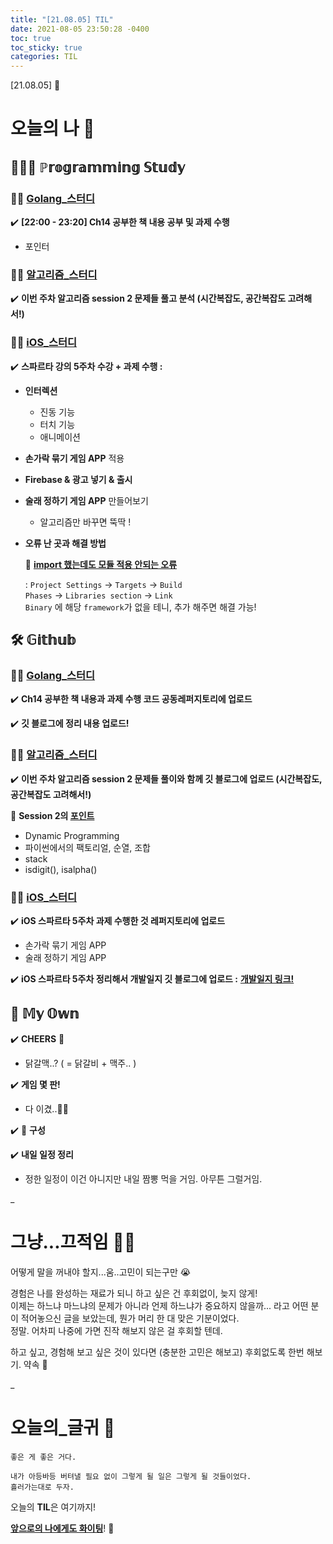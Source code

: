 ```yaml
---
title: "[21.08.05] TIL"
date: 2021-08-05 23:50:28 -0400
toc: true
toc_sticky: true
categories: TIL
---
```


[21.08.05] 📝

# 오늘의 나 💭

## 👩🏻‍💻 ℙ𝕣𝕠𝕘𝕣𝕒𝕞𝕞𝕚𝕟𝕘 𝕊𝕥𝕦𝕕𝕪    

### ☝🏻 <u>Golang_스터디</u>

✔️ **[22:00 - 23:20] Ch14 공부한 책 내용 공부 및 과제 수행**

- 포인터

### ☝🏻 <u>알고리즘_스터디</u>

✔️ **이번 주차 알고리즘 session 2 문제들 풀고 분석 (시간복잡도, 공간복잡도 고려해서!)** 

### ☝🏻 <u>iOS_스터디</u>

✔️ **스파르타 강의 5주차 수강 + 과제 수행  :** 		
- **인터렉션**
	* 진동 기능
	* 터치 기능
	* 애니메이션  

- **손가락 묶기 게임 APP** 적용

- **Firebase & 광고 넣기 & 출시**

- **술래 정하기 게임 APP** 만들어보기
	* 알고리즘만 바꾸면 뚝딱 !

- **오류 난 곳과 해결 방법**
	<div class="notice--primary" markdown="1">
	📑 <strong><u>import 했는데도 모듈 적용 안되는 오류</u></strong>    
	
	 :  <code>Project Settings</code> → <code>Targets</code> → <code>Build Phases</code> → <code>Libraries section</code> → <code>Link Binary</code> 에 해당 <code>framework</code>가 없을 테니, 추가 해주면 해결 가능!  
	     
	</div>


## 🛠️ 𝔾𝕚𝕥𝕙𝕦𝕓 

### ☝🏻 <u>Golang_스터디</u>

✔️ **Ch14 공부한 책 내용과 과제 수행 코드 공동레퍼지토리에 업로드**     

✔️ **깃 블로그에 정리 내용 업로드!** 
     
### ☝🏻 <u>알고리즘_스터디</u>

✔️ **이번 주차 알고리즘 session 2 문제들 풀이와 함께 깃 블로그에 업로드 (시간복잡도, 공간복잡도 고려해서!)** 

<div class="notice--primary" markdown="1">
🌟 <strong>Session 2의 <u>포인트</u></strong>    

 - Dynamic Programming   
 - 파이썬에서의 팩토리얼, 순열, 조합      
 - stack
 - isdigit(), isalpha()
     
</div>    
	
### ☝🏻 <u>iOS_스터디</u>  

✔️ **iOS 스파르타 5주차 과제 수행한 것 레퍼지토리에 업로드**

- 손가락 묶기 게임 APP
- 술래 정하기 게임 APP

✔️ **iOS 스파르타 5주차 정리해서 개발일지 깃 블로그에 업로드 :** [**개발일지 링크!**](https://swiftie1230.github.io/sparta_devlog/5_week/)

## 🌝 𝕄𝕪 𝕆𝕨𝕟 

✔️ **CHEERS** 🍻

- 닭갈맥..? ( = 닭갈비 + 맥주.. ) 

✔️ **게임 몇 판!**      

- 다 이겼..😶‍🌫️   

✔️ 🤫 **구성**      

✔️ **내일 일정 정리**

- 정한 일정이 이건 아니지만 내일 짬뽕 먹을 거임. 아무튼 그럴거임.     



_
  
# 그냥...끄적임 ✍🏻

어떻게 말을 꺼내야 할지...움..고민이 되는구만 😭   
 
경험은 나를 완성하는 재료가 되니 하고 싶은 건 후회없이, 늦지 않게!     
이제는 하느냐 마느냐의 문제가 아니라 언제 하느냐가 중요하지 않을까... 라고 어떤 분이 적어놓으신 글을 보았는데, 뭔가 머리 한 대 맞은 기분이었다.      
정말. 어차피 나중에 가면 진작 해보지 않은 걸 후회할 텐데.    

하고 싶고, 경험해 보고 싶은 것이 있다면 (충분한 고민은 해보고) 후회없도록 한번 해보기. 약속 🤙
            
_

# 오늘의_글귀 📜

	좋은 게 좋은 거다.   
	
	내가 아등바등 버텨낼 필요 없이 그렇게 될 일은 그렇게 될 것들이었다.
	흘러가는대로 두자.

<div class="notice--primary" markdown="1">
오늘의 <strong>TIL</strong>은 여기까지!     
      
<strong><u>앞으로의 나에게도 화이팅</u></strong>! 🌸 
</div>

